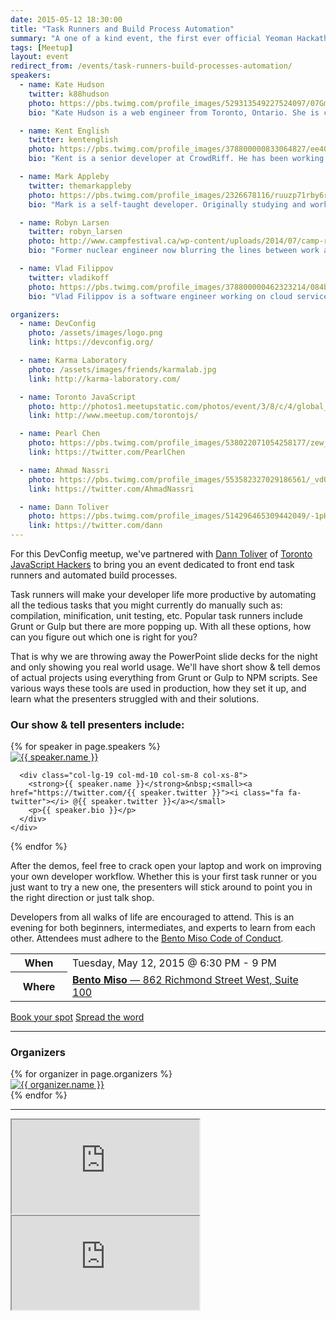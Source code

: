 ```yaml
---
date: 2015-05-12 18:30:00
title: "Task Runners and Build Process Automation"
summary: "A one of a kind event, the first ever official Yeoman Hackathon!"
tags: [Meetup]
layout: event
redirect_from: /events/task-runners-build-processes-automation/
speakers: 
  - name: Kate Hudson
    twitter: k88hudson
    photo: https://pbs.twimg.com/profile_images/529313549227524097/07GmI4zw.jpeg
    bio: "Kate Hudson is a web engineer from Toronto, Ontario. She is currently working for Mozilla on building applications for the greater good using nodejs, front-end javascript, and Android."

  - name: Kent English
    twitter: kentenglish
    photo: https://pbs.twimg.com/profile_images/378800000833064827/ee40e2fe8dc4dbecb0ebd23e25f47e54.jpeg
    bio: "Kent is a senior developer at CrowdRiff. He has been working with Go and React a lot lately, and is inordinately fond of saskatoon pie and gifs."

  - name: Mark Appleby
    twitter: themarkappleby
    photo: https://pbs.twimg.com/profile_images/2326678116/ruuzp71rby6rp4d6zszp_400x400.jpeg
    bio: "Mark is a self-taught developer. Originally studying and working in the industry as a graphic designer, Mark now works at The Working Group as a front-end developer. In this role, he focuses his passion and experience in helping to bridge the gap between design and development. Mark has worked with a diverse range of clients, from startups to national organizations like The Boys and Girls Clubs of Canada, Sobeys, and Rogers."

  - name: Robyn Larsen
    twitter: robyn_larsen
    photo: http://www.campfestival.ca/wp-content/uploads/2014/07/camp-robyn_larsen-195x195.jpg
    bio: "Former nuclear engineer now blurring the lines between work and play as a front end web developer, mentor and entrepreneur. Her tools of choice are HTML5, CSS3, Sass, responsive design, and JavaScript. She lives by challenging assumptions, improving process, and never settles. Now you can now find her working at Normative, Toronto based design firm that specializes in designing for the networked world."

  - name: Vlad Filippov
    twitter: vladikoff
    photo: https://pbs.twimg.com/profile_images/378800000462323214/084b64c704c66991703970da01e38f8f.png
    bio: "Vlad Filippov is a software engineer working on cloud services at Mozilla. He is a contributor to various large and well-known open source projects, including Grunt and Firefox Accounts. He has also been deeply immersed in software development since last century. His work has roamed widely: from desktop web development (client and server), to mobile, Android and 3D games."

organizers:
  - name: DevConfig
    photo: /assets/images/logo.png
    link: https://devconfig.org/

  - name: Karma Laboratory
    photo: /assets/images/friends/karmalab.jpg
    link: http://karma-laboratory.com/

  - name: Toronto JavaScript
    photo: http://photos1.meetupstatic.com/photos/event/3/8/c/4/global_430214532.jpeg
    link: http://www.meetup.com/torontojs/

  - name: Pearl Chen
    photo: https://pbs.twimg.com/profile_images/538022071054258177/zew_jAxC.png
    link: https://twitter.com/PearlChen

  - name: Ahmad Nassri
    photo: https://pbs.twimg.com/profile_images/553582327029186561/_vdQGKus.jpeg
    link: https://twitter.com/AhmadNassri

  - name: Dann Toliver
    photo: https://pbs.twimg.com/profile_images/514296465309442049/-1pHjlrl_400x400.jpeg
    link: https://twitter.com/dann
---
```


For this DevConfig meetup, we've partnered with [Dann Toliver](https://twitter.com/dann) of [Toronto JavaScript Hackers](http://www.meetup.com/torontojshackers) to bring you an event dedicated to front end task runners and automated build processes. 

Task runners will make your developer life more productive by automating all the tedious tasks that you might currently do manually such as: compilation, minification, unit testing, etc. Popular task runners include Grunt or Gulp but there are more popping up. With all these options, how can you figure out which one is right for you?

That is why we are throwing away the PowerPoint slide decks for the night and only showing you real world usage. We'll have short show & tell demos of actual projects using everything from Grunt or Gulp to NPM scripts. See various ways these tools are used in production, how they set it up, and learn what the presenters struggled with and their solutions.

### Our show & tell presenters include:

<div>
  {% for speaker in page.speakers %}
    <div class="row">
      <div class="col-lg-2 col-md-2 col-sm-4 col-xs-4">
        <a class="thumbnail" href="https://twitter.com/{{ speaker.twitter }}" target="_blank"><img src="{{ speaker.photo }}" alt="{{ speaker.name }}"></a>
      </div>

      <div class="col-lg-19 col-md-10 col-sm-8 col-xs-8">
        <strong>{{ speaker.name }}</strong>&nbsp;<small><a href="https://twitter.com/{{ speaker.twitter }}"><i class="fa fa-twitter"></i> @{{ speaker.twitter }}</a></small>
        <p>{{ speaker.bio }}</p>
      </div>
    </div>
  {% endfor %}
</div>

After the demos, feel free to crack open your laptop and work on improving your own developer workflow. Whether this is your first task runner or you just want to try a new one, the presenters will stick around to point you in the right direction or just talk shop.

Developers from all walks of life are encouraged to attend. This is an evening for both beginners, intermediates, and experts to learn from each other. Attendees must adhere to the [Bento Miso Code of Conduct](https://bentomiso.zendesk.com/hc/en-us/articles/201812303).

<div class="row">
  <div class="col-lg-8">
    <table class="table table-striped table-bordered">
      <tr>
        <th width="75">When</th>
        <td>Tuesday, May 12, 2015 @ 6:30 PM - 9 PM</td>
      </tr>
      <tr>
        <th>Where</th>
        <td><a target="_blank" href="https://goo.gl/maps/uLzLG"><strong>Bento Miso</strong> &mdash; 862 Richmond Street West, Suite 100</a></td>
      </tr>
    </table>
  </div>

  <div class="col-lg-4">
    <a class="btn btn-danger btn-block" href="http://www.meetup.com/torontojs/events/220945510/"><i class="fa fa-fw fa-ticket"></i> Book your spot</a>
    <a class="btn btn-success btn-block" href="#share"><i class="fa fa-fw fa-share"></i> Spread the word</a>
  </div>
</div>

----

### Organizers

<div class="row">
  {% for organizer in page.organizers %}
    <div class="col-lg-2 col-md-2 col-sm-4 col-xs-4">
      <a class="thumbnail" href="{{ organizer.link }}" target="_blank"><img src="{{ organizer.photo }}" alt="{{ organizer.name }}"></a>
    </div>
  {% endfor %}
</div>

----

<div class="embed-responsive embed-responsive-16by9">
  <iframe class="embed-responsive-item" src="https://www.google.com/maps/embed?pb=!1m14!1m8!1m3!1d11548.43628875193!2d-79.380953!3d43.645899!3m2!1i1024!2i768!4f13.1!3m3!1m2!1s0x0%3A0x38fdb7d96640b4da!2sBitmaker+Labs!5e0!3m2!1sen!2sus!4v1408112350914"></iframe>
  <iframe src="https://www.google.com/maps/embed?pb=!1m14!1m8!1m3!1d2887.174796643479!2d-79.41226329999999!3d43.64453150000001!3m2!1i1024!2i768!4f13.1!3m3!1m2!1s0x882b34e2e473aa19%3A0x437e0c472348702f!2s862+Richmond+St+W+%23100%2C+Toronto%2C+ON+M6J+1C9%2C+Canada!5e0!3m2!1sen!2sus!4v1429032120376"></iframe>
</div>
